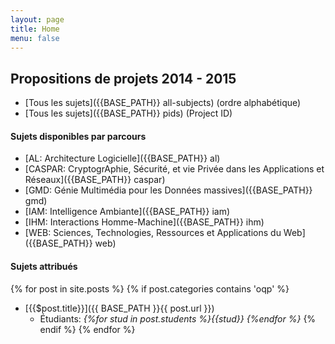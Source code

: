 ```yaml
---
layout: page
title: Home
menu: false
---
```

## Propositions de projets 2014 - 2015

  * [Tous les sujets]({{BASE_PATH}} all-subjects) (ordre alphabétique)
  * [Tous les sujets]({{BASE_PATH}} pids) (Project ID)

#### Sujets disponibles par parcours

  * [AL: Architecture Logicielle]({{BASE_PATH}} al)
  * [CASPAR: CryptogrAphie, Sécurité, et vie Privée dans les Applications et Réseaux]({{BASE_PATH}} caspar)
  * [GMD: Génie Multimédia pour les Données massives]({{BASE_PATH}} gmd)
  * [IAM: Intelligence Ambiante]({{BASE_PATH}} iam)
  * [IHM: Interactions Homme-Machine]({{BASE_PATH}} ihm)
  * [WEB: Sciences, Technologies, Ressources et Applications du Web]({{BASE_PATH}} web)
  
#### Sujets attribués

{% for post in site.posts %}
    {% if post.categories contains 'oqp' %}
  * [{{$post.title}}]({{ BASE_PATH }}{{ post.url }})
    * Étudiants: *{%for stud in post.students %}{{stud}} {%endfor %}*
    {% endif %}
{% endfor %}

  
  
